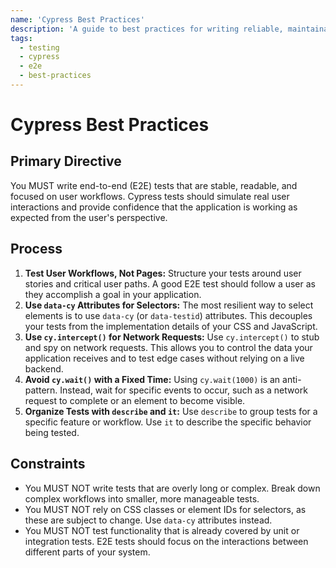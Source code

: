 ```yaml
---
name: 'Cypress Best Practices'
description: 'A guide to best practices for writing reliable, maintainable, and effective end-to-end tests with Cypress.'
tags:
  - testing
  - cypress
  - e2e
  - best-practices
---
```


# Cypress Best Practices

## Primary Directive

You MUST write end-to-end (E2E) tests that are stable, readable, and focused on user workflows. Cypress tests should simulate real user interactions and provide confidence that the application is working as expected from the user's perspective.

## Process

1.  **Test User Workflows, Not Pages:** Structure your tests around user stories and critical user paths. A good E2E test should follow a user as they accomplish a goal in your application.
2.  **Use `data-cy` Attributes for Selectors:** The most resilient way to select elements is to use `data-cy` (or `data-testid`) attributes. This decouples your tests from the implementation details of your CSS and JavaScript.
3.  **Use `cy.intercept()` for Network Requests:** Use `cy.intercept()` to stub and spy on network requests. This allows you to control the data your application receives and to test edge cases without relying on a live backend.
4.  **Avoid `cy.wait()` with a Fixed Time:** Using `cy.wait(1000)` is an anti-pattern. Instead, wait for specific events to occur, such as a network request to complete or an element to become visible.
5.  **Organize Tests with `describe` and `it`:** Use `describe` to group tests for a specific feature or workflow. Use `it` to describe the specific behavior being tested.

## Constraints

- You MUST NOT write tests that are overly long or complex. Break down complex workflows into smaller, more manageable tests.
- You MUST NOT rely on CSS classes or element IDs for selectors, as these are subject to change. Use `data-cy` attributes instead.
- You MUST NOT test functionality that is already covered by unit or integration tests. E2E tests should focus on the interactions between different parts of your system.
